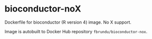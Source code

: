 # bioconductor-noX

Dockerfile for bioconductor (R version 4) image. No X support.

Image is autobuilt to Docker Hub repository `fbrundu/bioconductor-nox`.
